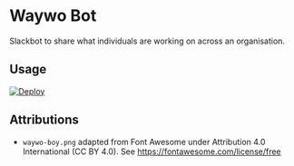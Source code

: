 # Waywo Bot

Slackbot to share what individuals are working on across an organisation.

## Usage

[![Deploy](https://www.herokucdn.com/deploy/button.svg)](https://heroku.com/deploy?template=https://github.com/douglaseggleton/waywo-bot)

## Attributions

- `waywo-boy.png` adapted from Font Awesome under Attribution 4.0 International (CC BY 4.0). See <https://fontawesome.com/license/free>
